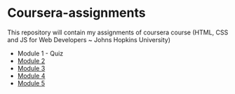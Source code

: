 # Coursera-assignments
This repository will contain my assignments of coursera course (HTML, CSS and JS for Web Developers ~ Johns Hopkins University)

- Module 1 - Quiz
- [Module 2](https://aniket213.github.io/Coursera-assignments-WebDevCourse/Module2/)
- [Module 3](https://aniket213.github.io/Coursera-assignments-WebDevCourse/Module3/)
- [Module 4](https://aniket213.github.io/Coursera-assignments-WebDevCourse/Module4/)
- [Module 5](https://aniket213.github.io/Coursera-assignments-WebDevCourse/Module5/)


















